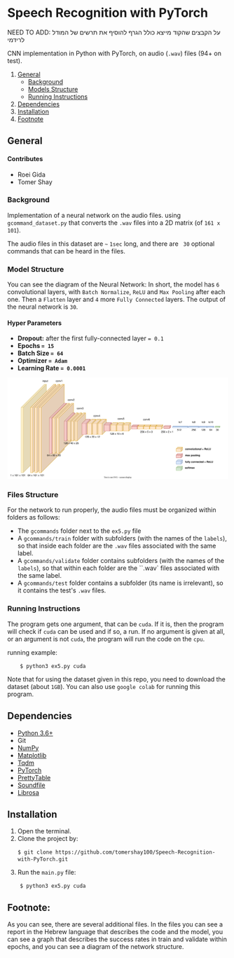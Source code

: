 

# Speech Recognition with PyTorch

NEED TO ADD:
על הקבצים שהקוד מייצא כולל הגרף
להוסיף את תרשים של המודל לרידמי

CNN implementation in Python with PyTorch, on audio (``.wav``) files (94+ on test).

1. [General](#General)
    - [Background](#background)
    - [Models Structure](https://github.com/tomershay100/Speech-Recognition-with-PyTorch/blob/main/README.md#models-structure)
    - [Running Instructions](https://github.com/tomershay100/Speech-Recognition-with-PyTorch/blob/main/README.md#running-instructions)
2. [Dependencies](#dependencies) 
3. [Installation](#installation)
4. [Footnote](#footnote)

## General

#### Contributes
* Roei Gida
* Tomer Shay

### Background
Implementation of a neural network on the audio files. using ``gcommand_dataset.py`` that converts the ``.wav`` files into a 2D matrix (of ``161 x 101``).

The audio files in this dataset are ``~`` ``1sec`` long, and there are `` 30`` optional commands that can be heard in the files.

### Model Structure
You can see the diagram of the Neural Network:
In short, the model has ``6`` convolutional layers, with ``Batch Normalize``, ``ReLU`` and ``Max Pooling`` after each one. Then a ``Flatten`` layer and ``4`` more ``Fully Connected`` layers. The output of the neural network is ``30``.
#### Hyper Parameters

 - **Dropout:** after the first fully-connected layer ``= 0.1``
 - **Epochs ``= 15``**
 - **Batch Size  ``= 64``**
 - **Optimizer  ``= Adam``**
 - **Learning Rate  ``= 0.0001``**

![](https://github.com/tomershay100/Speech-Recognition-with-PyTorch/blob/main/CNN%20Architecture.drawio.svg)

### Files Structure

For the network to run properly, the audio files must be organized within folders as follows:
* The ``gcommands`` folder next to the ``ex5.py`` file
* A ``gcommands/train`` folder with subfolders (with the names of the ``labels``), so that inside each folder are the ``.wav`` files associated with the same label.
* A ``gcommands/validate`` folder contains subfolders (with the names of the `labels`), so that within each folder are the ``.wav` files associated with the same label.
* A ``gcommands/test`` folder contains a subfolder (its name is irrelevant), so it contains the test's ``.wav`` files.

### Running Instructions

The program gets one argument, that can be ``cuda``. If it is, then the program will check if ``cuda`` can be used and if so, a run. If no argument is given at all, or an argument is not ``cuda``, the program will run the code on the ``cpu``.

running example:
```
	$ python3 ex5.py cuda
```

Note that for using the dataset given in this repo, you need to download the dataset (about ``1GB``). You can also use ``google colab`` for running this program.
## Dependencies
* [Python 3.6+](https://www.python.org/downloads/)
* Git
* [NumPy](https://numpy.org/install/)
* [Matplotlib](https://matplotlib.org/stable/users/installing.html)
* [Tqdm](https://pypi.org/project/tqdm/)
* [PyTorch](https://pytorch.org/get-started/locally/)
* [PrettyTable](https://pypi.org/project/prettytable/)
* [Soundfile](https://pypi.org/project/SoundFile/)
* [Librosa](https://pypi.org/project/Librosa/)


## Installation

1. Open the terminal.
2. Clone the project by:
	```
	$ git clone https://github.com/tomershay100/Speech-Recognition-with-PyTorch.git
	```
3. Run the ```main.py``` file:
```
	$ python3 ex5.py cuda
```

 
## Footnote:
As you can see, there are several additional files. In the files you can see a report in the Hebrew language that describes the code and the model, you can see a graph that describes the success rates in train and validate within epochs, and you can see a diagram of the network structure.
